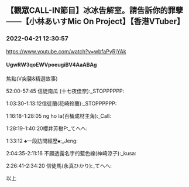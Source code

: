 ## 【觀眾CALL-IN節目】冰冰告解室。請告訴你的罪孽——【小林あいすMic On Project】【香港VTuber】
### 2022-04-21 12:30:57
https://www.youtube.com/watch?v=wbfaPyRjYAk
#### UgwRW3qoEWVpoeugiBV4AaABAg
焦點(V突襲&精選故事)

52:00-57:45 信徒南瓜 (十七夜佳奈):_STOPPPPPP:

1:03:30-1:13:12信徒蘭(花崎鈴蘭):_STOPPPPPP:

1:16:18-1:28:05 ng ho la(百桶成材主角):_Call:

1:28:19-1:40:20櫻井芳樹P:_てへへ:

1:33:12 ♠一段訪問經歷♠:_Jeng:

2:04:35-2:11:16 不願透露名字的藍色線(神崎涼子):_kusa:

2:26:41-2:34:20 信徒馬(永真ひかり):_てへへ:

以上

